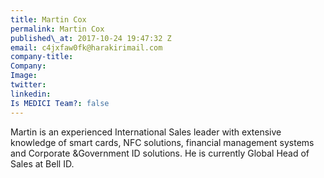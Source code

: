 ```yaml
---
title: Martin Cox
permalink: Martin Cox
published\_at: 2017-10-24 19:47:32 Z
email: c4jxfaw0fk@harakirimail.com
company-title: 
Company: 
Image: 
twitter: 
linkedin: 
Is MEDICI Team?: false
---
```


Martin is an experienced International Sales leader with extensive knowledge
  of smart cards, NFC solutions, financial management systems and Corporate &amp;Government ID solutions. He is currently Global Head of Sales at Bell ID.